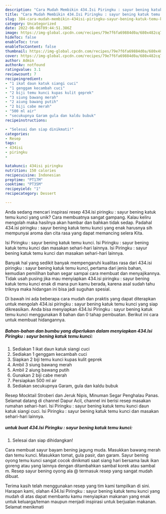 ```yaml
---
description: "Cara Mudah Membikin 434.Isi Piringku : sayur bening katuk temu kunci yang Lezat"
title: "Cara Mudah Membikin 434.Isi Piringku : sayur bening katuk temu kunci yang Lezat"
slug: 384-cara-mudah-membikin-434isi-piringku-sayur-bening-katuk-temu-kunci-yang-lezat
category: Uncategorized
date: 2022-06-06T09:44:51.386Z
image: https://img-global.cpcdn.com/recipes/79e7f6fa69884d0a/680x482cq70/434isi-piringku-sayur-bening-katuk-temu-kunci-foto-resep-utama.jpg
hideToc: false
enableToc: true
enableTocContent: false
thumbnail: https://img-global.cpcdn.com/recipes/79e7f6fa69884d0a/680x482cq70/434isi-piringku-sayur-bening-katuk-temu-kunci-foto-resep-utama.jpg
cover: https://img-global.cpcdn.com/recipes/79e7f6fa69884d0a/680x482cq70/434isi-piringku-sayur-bening-katuk-temu-kunci-foto-resep-utama.jpg
author: Admin
authorAv: notfound
ratingvalue: 3.1
reviewcount: 7
recipeingredient:
- "1 ikat daun katuk siangi cuci"
- "1 genggam kecambah cuci"
- "2 biji temu kunci kupas kulit geprek"
- "3 siung bawang merah"
- "2 aiung bawang putih"
- "2 biji cabe merah"
- "500 ml air"
- "secukupnya Garam gula dan kaldu bubuk"
recipeinstructions:

- "Selesai dan siap dinikmati!"
categories:
- Resep
tags:
- 434isi
- piringku
- 

katakunci: 434isi piringku  
nutrition: 150 calories
recipecuisine: Indonesian
preptime: "PT17M"
cooktime: "PT35M"
recipeyield: "1"
recipecategory: Dessert

---
```





Anda sedang mencari inspirasi resep 434.isi piringku : sayur bening katuk temu kunci yang unik? Cara membuatnya sangat gampang. Kalau keliru mengolah maka hasilnya akan hambar dan bahkan tidak sedap. Padahal 434.isi piringku : sayur bening katuk temu kunci yang enak harusnya sih mempunyai aroma dan cita rasa yang dapat memancing selera Kita.





Isi Piringku : sayur bening katuk temu kunci. Isi Piringku : sayur bening katuk temu kunci dan masakan sehari-hari lainnya. Isi Piringku : sayur bening katuk temu kunci dan masakan sehari-hari lainnya.

Banyak hal yang sedikit banyak mempengaruhi kualitas rasa dari 434.isi piringku : sayur bening katuk temu kunci, pertama dari jenis bahan, kemudian pemilihan bahan segar sampai cara membuat dan menyajikannya. Tidak usah pusing jika mau menyiapkan 434.isi piringku : sayur bening katuk temu kunci enak di mana pun kamu berada, karena asal sudah tahu triknya maka hidangan ini bisa jadi suguhan spesial.






Di bawah ini ada beberapa cara mudah dan praktis yang dapat diterapkan untuk mengolah 434.isi piringku : sayur bening katuk temu kunci yang siap dikreasikan. Anda bisa menyiapkan 434.Isi Piringku : sayur bening katuk temu kunci menggunakan 8 bahan dan 0 tahap pembuatan. Berikut ini cara untuk membuat hidangannya.

<!--inarticleads1-->

##### Bahan-bahan dan bumbu yang diperlukan dalam menyiapkan 434.Isi Piringku : sayur bening katuk temu kunci:

1. Sediakan 1 ikat daun katuk siangi cuci
1. Sediakan 1 genggam kecambah cuci
1. Siapkan 2 biji temu kunci kupas kulit geprek
1. Ambil 3 siung bawang merah
1. Ambil 2 aiung bawang putih
1. Gunakan 2 biji cabe merah
1. Persiapkan 500 ml air
1. Sediakan secukupnya Garam, gula dan kaldu bubuk


Resep Mocktail Stroberi dan Jeruk Nipis, Minuman Segar Penghalau Panas. Selamat datang di channel Dapur Acil, channel ini berisi resep masakan rumahan sehari-hari. Isi Piringku : sayur bening katuk temu kunci daun katuk siangi cuci. Isi Piringku : sayur bening katuk temu kunci dan masakan sehari-hari lainnya. 

<!--inarticleads2-->

#####  untuk buat 434.Isi Piringku : sayur bening katuk temu kunci:


1. Selesai dan siap dihidangkan!

Cara membuat sayur bayam bening jagung muda. Masukkan bawang merah dan temu kunci. Masukkan tomat, gula pasir, dan garam. Sayur bening oyong temu kunci sangat cocok dinikmati saat siang hari bersama lauk ikan goreng atau yang lainnya dengan ditambahkan sambal korek atau sambal m. Resep sayur bening oyong ala @ termasuk resep yang sangat mudah dibuat. 

Terima kasih telah menggunakan resep yang tim kami tampilkan di sini. Harapan kami, olahan 434.Isi Piringku : sayur bening katuk temu kunci yang mudah di atas dapat membantu kamu menyiapkan makanan yang enak untuk keluarga/teman maupun menjadi inspirasi untuk berjualan makanan. Selamat menikmati
